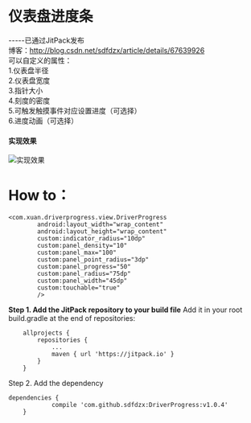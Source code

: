仪表盘进度条
=========
-----已通过JitPack发布  
博客：http://blog.csdn.net/sdfdzx/article/details/67639926  
可以自定义的属性：  
1.仪表盘半径  
2.仪表盘宽度  
3.指针大小  
4.刻度的密度  
5.可触发触摸事件对应设置进度（可选择）  
6.进度动画（可选择）

#### 实现效果
![实现效果](http://upload-images.jianshu.io/upload_images/7866586-3b1cad62935d8052.gif?imageMogr2/auto-orient/strip)

# How to：
```
<com.xuan.driverprogress.view.DriverProgress
        android:layout_width="wrap_content"
        android:layout_height="wrap_content"
        custom:indicator_radius="10dp"
        custom:panel_density="10"
        custom:panel_max="100"
        custom:panel_point_radius="3dp"
        custom:panel_progress="50"
        custom:panel_radius="75dp"
        custom:panel_width="45dp"
        custom:touchable="true"
        />
```
**Step 1. Add the JitPack repository to your build file** 
Add it in your root build.gradle at the end of repositories:

```
	allprojects {
		repositories {
			...
			maven { url 'https://jitpack.io' }
		}
	}
```
Step 2. Add the dependency

```
dependencies {
	        compile 'com.github.sdfdzx:DriverProgress:v1.0.4'
	}
```
